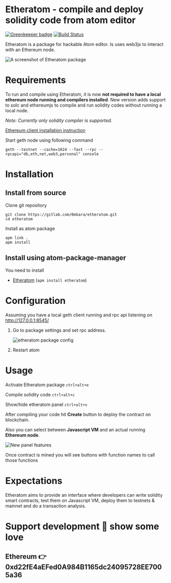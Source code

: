 # Etheratom - compile and deploy solidity code from atom editor

[![Greenkeeper badge](https://badges.greenkeeper.io/0mkara/etheratom.svg)](https://greenkeeper.io/)
[![Build Status](https://travis-ci.org/0mkara/etheratom.svg?branch=master)](https://travis-ci.org/0mkara/etheratom)

Etheratom is a package for hackable Atom editor. Is uses web3js to interact with an Ethereum node.

![A screenshot of Etheratom package](https://cloud.githubusercontent.com/assets/13261372/20199663/2d000048-a7d2-11e6-9eb6-222200442f5c.png)

# Requirements

To run and compile using Etheratom, it is now __not required to have a local ethereum node running and compilers installed__. New version adds support to solc and ethereumjs to compile and run solidity codes without running a local node.

*Note: Currently only solidity compiler is supported.*

[Ethereum client installation instruction](https://www.ethereum.org/cli)

Start geth node using following command

    geth --testnet --cache=1024 --fast --rpc --rpcapi="db,eth,net,web3,personal" console

# Installation

## Install from source

Clone git repository

    git clone https://gitlab.com/0mkara/etheratom.git
    cd etheratom

Install as atom package

    apm link .
    apm install

## Install using atom-package-manager

You need to install

* [Etheratom](https://atom.io/packages/etheratom) (`apm install etheratom`)

# Configuration

Assuming you have a local geth client running and rpc api listening on http://127.0.0.1:8545/

1. Go to package settings and set rpc address.

    ![etheratom package config](https://cloud.githubusercontent.com/assets/13261372/15468216/9989115e-2100-11e6-8dd5-e02fb9459ab6.gif)

2. Restart atom

# Usage

Activate Etheratom package `ctrl+alt+e`

Compile solidity code `ctrl+alt+c`

Show/hide etheratom panel `ctrl+alt+v`

After compiling your code hit **Create** button to deploy the contract on blockchain.

Also you can select between **Javascript VM** and an actual running **Ethereum node**.

![New panel features](https://cloud.githubusercontent.com/assets/13261372/20199656/227e5a52-a7d2-11e6-95f5-ec7fb16b4564.png)

Once contract is mined you will see buttons with function names to call those functions

# Expectations

Etheratom aims to provide an interface where developers can write solidity smart contracts, test them on Javascript VM, deploy them to testnets & mainnet and do a transaction analysis.

# Support development :green_heart: show some love
## Ethereum :point_right: 0xd22fE4aEFed0A984B1165dc24095728EE7005a36
